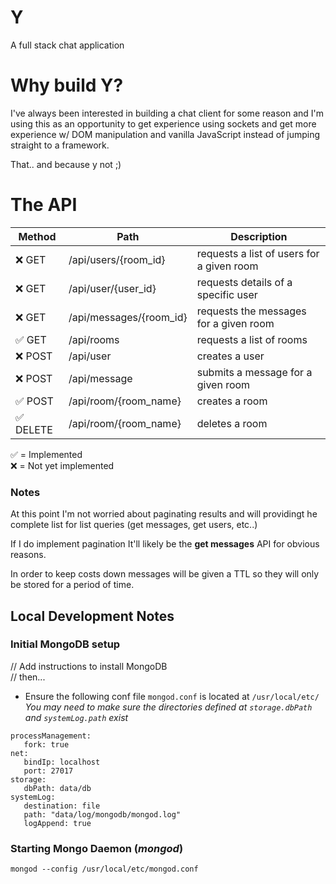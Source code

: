 # Y
A full stack chat application

# Why build Y?
I've always been interested in building a chat client for some reason and I'm using this as an opportunity to get experience using sockets and get more experience w/ DOM manipulation and vanilla JavaScript instead of jumping straight to a framework.

That.. and because y not ;)

# The API

|Method|Path|Description|
|--|--|--|
|❌ GET|/api/users/{room_id}|requests a list of users for a given room|
|❌ GET|/api/user/{user_id}|requests details of a specific user|
|❌ GET|/api/messages/{room_id}|requests the messages for a given room|
|✅ GET|/api/rooms|requests a list of rooms|
|❌ POST|/api/user|creates a user|
|❌ POST|/api/message|submits a message for a given room|
|✅ POST|/api/room/{room_name}|creates a room|
|✅ DELETE|/api/room/{room_name}|deletes a room|  

✅ = Implemented  
❌ = Not yet implemented

### Notes
At this point I'm not worried about paginating results and will providingt he complete list for list queries (get messages, get users, etc..)

If I do implement pagination It'll likely be the **get messages** API for obvious reasons.

In order to keep costs down messages will be given a TTL so they will only be stored for a period of time.


## Local Development Notes
### Initial MongoDB setup
// Add instructions to install MongoDB  
// then...
- Ensure the following conf file `mongod.conf` is located at `/usr/local/etc/`
*You may need to make sure the directories defined at `storage.dbPath` and `systemLog.path` exist*
```
processManagement:
   fork: true
net:
   bindIp: localhost
   port: 27017
storage:
   dbPath: data/db
systemLog:
   destination: file
   path: "data/log/mongodb/mongod.log"
   logAppend: true

```
### Starting Mongo Daemon (*mongod*)
```
mongod --config /usr/local/etc/mongod.conf
```